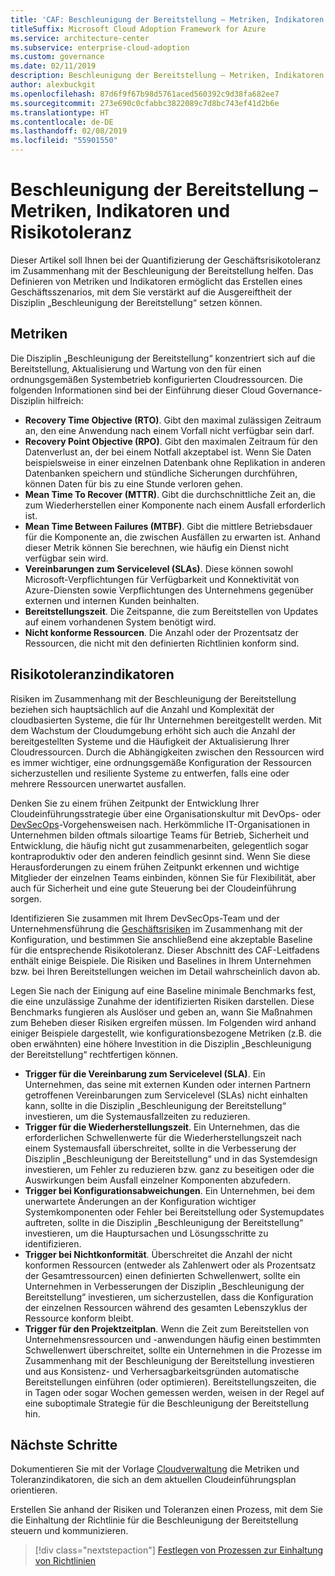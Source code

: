 ```yaml
---
title: 'CAF: Beschleunigung der Bereitstellung – Metriken, Indikatoren und Risikotoleranz'
titleSuffix: Microsoft Cloud Adoption Framework for Azure
ms.service: architecture-center
ms.subservice: enterprise-cloud-adoption
ms.custom: governance
ms.date: 02/11/2019
description: Beschleunigung der Bereitstellung – Metriken, Indikatoren und Risikotoleranz
author: alexbuckgit
ms.openlocfilehash: 87d6f9f67b98d5761aced560392c9d38fa682ee7
ms.sourcegitcommit: 273e690c0cfabbc3822089c7d8bc743ef41d2b6e
ms.translationtype: HT
ms.contentlocale: de-DE
ms.lasthandoff: 02/08/2019
ms.locfileid: "55901550"
---
```

# <a name="deployment-acceleration-metrics-indicators-and-risk-tolerance"></a>Beschleunigung der Bereitstellung – Metriken, Indikatoren und Risikotoleranz

Dieser Artikel soll Ihnen bei der Quantifizierung der Geschäftsrisikotoleranz im Zusammenhang mit der Beschleunigung der Bereitstellung helfen. Das Definieren von Metriken und Indikatoren ermöglicht das Erstellen eines Geschäftsszenarios, mit dem Sie verstärkt auf die Ausgereiftheit der Disziplin „Beschleunigung der Bereitstellung“ setzen können.

## <a name="metrics"></a>Metriken

Die Disziplin „Beschleunigung der Bereitstellung“ konzentriert sich auf die Bereitstellung, Aktualisierung und Wartung von den für einen ordnungsgemäßen Systembetrieb konfigurierten Cloudressourcen. Die folgenden Informationen sind bei der Einführung dieser Cloud Governance-Disziplin hilfreich:

- **Recovery Time Objective (RTO)**. Gibt den maximal zulässigen Zeitraum an, den eine Anwendung nach einem Vorfall nicht verfügbar sein darf.
- **Recovery Point Objective (RPO)**. Gibt den maximalen Zeitraum für den Datenverlust an, der bei einem Notfall akzeptabel ist. Wenn Sie Daten beispielsweise in einer einzelnen Datenbank ohne Replikation in anderen Datenbanken speichern und stündliche Sicherungen durchführen, können Daten für bis zu eine Stunde verloren gehen.
- **Mean Time To Recover (MTTR)**. Gibt die durchschnittliche Zeit an, die zum Wiederherstellen einer Komponente nach einem Ausfall erforderlich ist.
- **Mean Time Between Failures (MTBF)**. Gibt die mittlere Betriebsdauer für die Komponente an, die zwischen Ausfällen zu erwarten ist. Anhand dieser Metrik können Sie berechnen, wie häufig ein Dienst nicht verfügbar sein wird.
- **Vereinbarungen zum Servicelevel (SLAs)**. Diese können sowohl Microsoft-Verpflichtungen für Verfügbarkeit und Konnektivität von Azure-Diensten sowie Verpflichtungen des Unternehmens gegenüber externen und internen Kunden beinhalten.
- **Bereitstellungszeit**. Die Zeitspanne, die zum Bereitstellen von Updates auf einem vorhandenen System benötigt wird.
- **Nicht konforme Ressourcen**. Die Anzahl oder der Prozentsatz der Ressourcen, die nicht mit den definierten Richtlinien konform sind.

## <a name="risk-tolerance-indicators"></a>Risikotoleranzindikatoren

Risiken im Zusammenhang mit der Beschleunigung der Bereitstellung beziehen sich hauptsächlich auf die Anzahl und Komplexität der cloudbasierten Systeme, die für Ihr Unternehmen bereitgestellt werden. Mit dem Wachstum der Cloudumgebung erhöht sich auch die Anzahl der bereitgestellten Systeme und die Häufigkeit der Aktualisierung Ihrer Cloudressourcen. Durch die Abhängigkeiten zwischen den Ressourcen wird es immer wichtiger, eine ordnungsgemäße Konfiguration der Ressourcen sicherzustellen und resiliente Systeme zu entwerfen, falls eine oder mehrere Ressourcen unerwartet ausfallen.

<!-- "en-us" location is required for the URL below. -->

Denken Sie zu einem frühen Zeitpunkt der Entwicklung Ihrer Cloudeinführungsstrategie über eine Organisationskultur mit DevOps- oder [DevSecOps](https://www.microsoft.com/en-us/securityengineering/devsecops)-Vorgehensweisen nach. Herkömmliche IT-Organisationen in Unternehmen bilden oftmals siloartige Teams für Betrieb, Sicherheit und Entwicklung, die häufig nicht gut zusammenarbeiten, gelegentlich sogar kontraproduktiv oder den anderen feindlich gesinnt sind. Wenn Sie diese Herausforderungen zu einem frühen Zeitpunkt erkennen und wichtige Mitglieder der einzelnen Teams einbinden, können Sie für Flexibilität, aber auch für Sicherheit und eine gute Steuerung bei der Cloudeinführung sorgen.

Identifizieren Sie zusammen mit Ihrem DevSecOps-Team und der Unternehmensführung die [Geschäftsrisiken](business-risks.md) im Zusammenhang mit der Konfiguration, und bestimmen Sie anschließend eine akzeptable Baseline für die entsprechende Risikotoleranz. Dieser Abschnitt des CAF-Leitfadens enthält einige Beispiele. Die Risiken und Baselines in Ihrem Unternehmen bzw. bei Ihren Bereitstellungen weichen im Detail wahrscheinlich davon ab.

Legen Sie nach der Einigung auf eine Baseline minimale Benchmarks fest, die eine unzulässige Zunahme der identifizierten Risiken darstellen. Diese Benchmarks fungieren als Auslöser und geben an, wann Sie Maßnahmen zum Beheben dieser Risiken ergreifen müssen. Im Folgenden wird anhand einiger Beispiele dargestellt, wie konfigurationsbezogene Metriken (z.B. die oben erwähnten) eine höhere Investition in die Disziplin „Beschleunigung der Bereitstellung“ rechtfertigen können.

- **Trigger für die Vereinbarung zum Servicelevel (SLA)**. Ein Unternehmen, das seine mit externen Kunden oder internen Partnern getroffenen Vereinbarungen zum Servicelevel (SLAs) nicht einhalten kann, sollte in die Disziplin „Beschleunigung der Bereitstellung“ investieren, um die Systemausfallzeiten zu reduzieren.
- **Trigger für die Wiederherstellungszeit**. Ein Unternehmen, das die erforderlichen Schwellenwerte für die Wiederherstellungszeit nach einem Systemausfall überschreitet, sollte in die Verbesserung der Disziplin „Beschleunigung der Bereitstellung“ und in das Systemdesign investieren, um Fehler zu reduzieren bzw. ganz zu beseitigen oder die Auswirkungen beim Ausfall einzelner Komponenten abzufedern.
- **Trigger bei Konfigurationsabweichungen**. Ein Unternehmen, bei dem unerwartete Änderungen an der Konfiguration wichtiger Systemkomponenten oder Fehler bei Bereitstellung oder Systemupdates auftreten, sollte in die Disziplin „Beschleunigung der Bereitstellung“ investieren, um die Hauptursachen und Lösungsschritte zu identifizieren.  
- **Trigger bei Nichtkonformität**. Überschreitet die Anzahl der nicht konformen Ressourcen (entweder als Zahlenwert oder als Prozentsatz der Gesamtressourcen) einen definierten Schwellenwert, sollte ein Unternehmen in Verbesserungen der Disziplin „Beschleunigung der Bereitstellung“ investieren, um sicherzustellen, dass die Konfiguration der einzelnen Ressourcen während des gesamten Lebenszyklus der Ressource konform bleibt.
- **Trigger für den Projektzeitplan**. Wenn die Zeit zum Bereitstellen von Unternehmensressourcen und -anwendungen häufig einen bestimmten Schwellenwert überschreitet, sollte ein Unternehmen in die Prozesse im Zusammenhang mit der Beschleunigung der Bereitstellung investieren und aus Konsistenz- und Verhersagbarkeitsgründen automatische Bereitstellungen einführen (oder optimieren). Bereitstellungszeiten, die in Tagen oder sogar Wochen gemessen werden, weisen in der Regel auf eine suboptimale Strategie für die Beschleunigung der Bereitstellung hin.

## <a name="next-steps"></a>Nächste Schritte

Dokumentieren Sie mit der Vorlage [Cloudverwaltung](./template.md) die Metriken und Toleranzindikatoren, die sich an dem aktuellen Cloudeinführungsplan orientieren.

Erstellen Sie anhand der Risiken und Toleranzen einen Prozess, mit dem Sie die Einhaltung der Richtlinie für die Beschleunigung der Bereitstellung steuern und kommunizieren.

> [!div class="nextstepaction"]
> [Festlegen von Prozessen zur Einhaltung von Richtlinien](compliance-processes.md)
